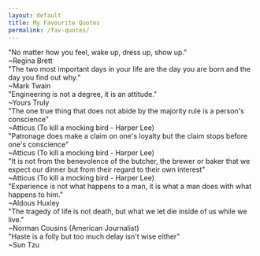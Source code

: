 ```yaml
---
layout: default
title: My Favourite Quotes
permalink: /fav-quotes/
---
```


<div class="quote_container">
<span class="quote">"No matter how you feel, wake up, dress up, show up."</span> <br>
<span class="author">~Regina Brett</span> 
</div>

<div class="quote_container">
<span class="quote">"The two most important days in your life are the day you are born and the day you find out why."</span> <br>
<span class="author">~Mark Twain</span> 
</div>

<div class="quote_container">
<span class="quote">"Engineering is not a degree, it is an attitude."</span> <br>
<span class="author">~Yours Truly</span> 
</div>

<div class="quote_container">
<span class="quote">"The one true thing that does not abide by the majority rule is a person's conscience"</span> <br>
<span class="author">~Atticus (To kill a mocking bird - Harper Lee)</span> 
</div>

<div class="quote_container">
<span class="quote">"Patronage does make a claim on one's loyalty but the claim stops before one's conscience"</span> <br>
<span class="author">~Atticus (To kill a mocking bird - Harper Lee)</span> 
</div>

<div class="quote_container">
<span class="quote">"It is not from the benevolence of the butcher, the brewer or baker that we expect our dinner but from their regard to their own interest"</span> <br>
<span class="author">~Atticus (To kill a mocking bird - Harper Lee)</span> 
</div>

<div class="quote_container">
<span class="quote">"Experience is not what happens to a man, it is what a man does with what happens to him."</span> <br>
<span class="author">~Aldous Huxley</span> 
</div>

<div class="quote_container">
<span class="quote">"The tragedy of life is not death, but what we let die inside of us while we live."</span> <br>
<span class="author">~Norman Cousins (American Journalist)</span> 
</div>

<div class="quote_container">
<span class="quote">"Haste is a folly but too much delay isn't wise either"</span> <br>
<span class="author">~Sun Tzu</span> 
</div>

